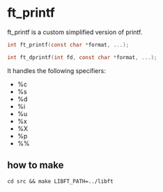 # ft_printf

ft_printf is a custom simplified version of printf.

```C
int	ft_printf(const char *format, ...);

int	ft_dprintf(int fd, const char *format, ...);
```

It handles the following specifiers:
- %c
- %s
- %d
- %i
- %u
- %x
- %X
- %p
- %%

## how to make

`cd src && make LIBFT_PATH=../libft`